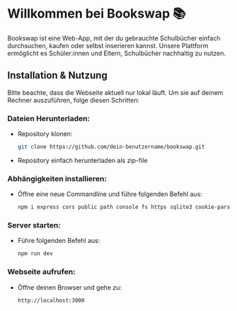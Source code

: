 # Willkommen bei Bookswap 📚

Bookswap ist eine Web-App, mit der du gebrauchte Schulbücher einfach durchsuchen, kaufen oder selbst inserieren kannst. Unsere Plattform ermöglicht es Schüler:innen und Eltern, Schulbücher nachhaltig zu nutzen.

## Installation & Nutzung

Bitte beachte, dass die Webseite aktuell nur lokal läuft. Um sie auf deinem Rechner auszuführen, folge diesen Schritten:

### Dateien Herunterladen:
- Repository klonen:
  ```sh
  git clone https://github.com/dein-benutzername/bookswap.git
  ```
- Repository einfach herunterladen als zip-file

### Abhängigkeiten installieren:
- Öffne eine neue Commandline und führe folgenden Befehl aus:
  ```sh
  npm i express cors public path console fs https sqlite3 cookie-parser express-session crypto multer
  ```

### Server starten:
- Führe folgenden Befehl aus:
  ```sh
  npm run dev
  ```

### Webseite aufrufen:
- Öffne deinen Browser und gehe zu:
  ```
  http://localhost:3000
  ```

